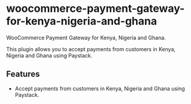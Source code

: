# woocommerce-payment-gateway-for-kenya-nigeria-and-ghana

WooCommerce Payment Gateway for Kenya, Nigeria and Ghana.

This plugin allows you to accept payments from customers in Kenya, Nigeria and Ghana using Paystack.

## Features

- Accept payments from customers in Kenya, Nigeria and Ghana using Paystack.
